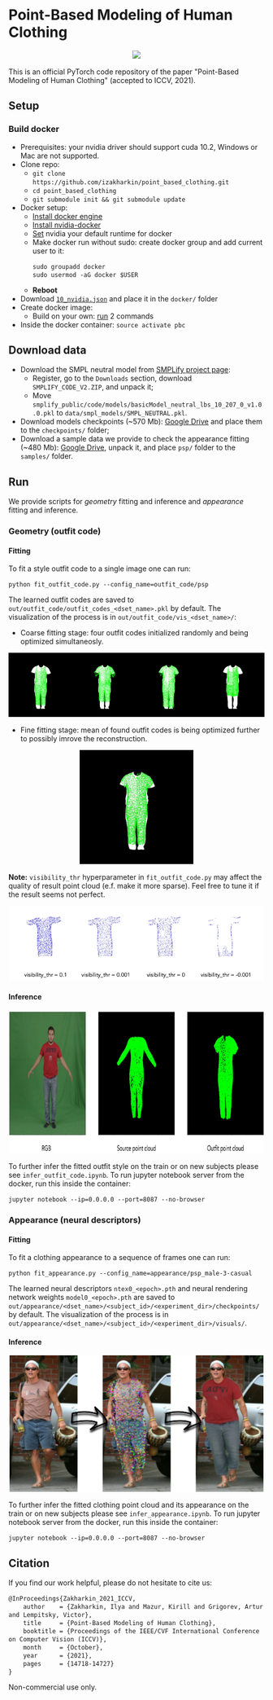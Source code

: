 # Point-Based Modeling of Human Clothing

<p align="center"><img src="static/vton_all.gif"></p>

This is an official PyTorch code repository of the paper "Point-Based Modeling of Human Clothing" (accepted to ICCV, 2021).

## Setup

### Build docker

- Prerequisites: your nvidia driver should support cuda 10.2, Windows or Mac are not supported.
- Clone repo:
  - `git clone https://github.com/izakharkin/point_based_clothing.git`
  - `cd point_based_clothing`
  - `git submodule init && git submodule update`
- Docker setup:
  - [Install docker engine](https://docs.docker.com/engine/install/ubuntu/)
  - [Install nvidia-docker](https://docs.nvidia.com/datacenter/cloud-native/container-toolkit/install-guide.html)
  - [Set](https://docs.nvidia.com/datacenter/cloud-native/container-toolkit/user-guide.html#daemon-configuration-file) nvidia your default runtime for docker
  - Make docker run without sudo: create docker group and add current user to it: 
    ```
    sudo groupadd docker
    sudo usermod -aG docker $USER
    ```
  - **Reboot**
- Download [`10_nvidia.json`](https://gitlab.com/nvidia/container-images/opengl/-/blob/2dba242a538fdaa558c5f87017a7cf63eb016582/glvnd/runtime/10_nvidia.json) and place it in the `docker/` folder
- Create docker image: 
  - Build on your own: [run](./docker) 2 commands
- Inside the docker container: `source activate pbc`

## Download data

- Download the SMPL neutral model from [SMPLify project page](https://smplify.is.tue.mpg.de/login.php): 
  - Register, go to the `Downloads` section, download `SMPLIFY_CODE_V2.ZIP`, and unpack it;
  - Move `smplify_public/code/models/basicModel_neutral_lbs_10_207_0_v1.0.0.pkl` to `data/smpl_models/SMPL_NEUTRAL.pkl`.
- Download models checkpoints (~570 Mb): [Google Drive](https://drive.google.com/file/d/16QFuHhou_C4EY6GvKCgbJvgbkIycITHw/view?usp=sharing) and place them to the `checkpoints/` folder;
- Download a sample data we provide to check the appearance fitting (~480 Mb): [Google Drive](https://drive.google.com/file/d/13ma8J0-ah4sVn0uH_hYSoJ_GLMxFpoQa/view?usp=sharing), unpack it, and place `psp/` folder to the `samples/` folder.

## Run

We provide scripts for *geometry* fitting and inference and *appearance* fitting and inference.

### Geometry (outfit code)

#### Fitting

To fit a style outfit code to a single image one can run:
```
python fit_outfit_code.py --config_name=outfit_code/psp
```

The learned outfit codes are saved to `out/outfit_code/outfit_codes_<dset_name>.pkl` by default. The visualization of the process is in `out/outfit_code/vis_<dset_name>/`:

* Coarse fitting stage: four outfit codes initialized randomly and being optimized simultaneosly.

<p align="center">
  <img src="static/outfit_code_fitting_coarse.gif" alt="outfit_code_fitting_coarse">
</p>

* Fine fitting stage: mean of found outfit codes is being optimized further to possibly imrove the reconstruction.

<p align="center">
  <img src="static/outfit_code_fitting_fine.gif" alt="outfit_code_fitting_fine" width="224px">
</p>

**Note:** `visibility_thr` hyperparameter in `fit_outfit_code.py` may affect the quality of result point cloud (e.f. make it more sparse). Feel free to tune it if the result seems not perfect.

<p align="center">
  <img src="static/vis_thr_360.gif" alt="vis_thr_360">
</p>

#### Inference

<p align="center">
  <img src="static/outfit_code_inference.png" alt="outfit_code_inference" height="280px">
</p>

To further infer the fitted outfit style on the train or on new subjects please see `infer_outfit_code.ipynb`. To run jupyter notebook server from the docker, run this inside the container:

```
jupyter notebook --ip=0.0.0.0 --port=8087 --no-browser 
```

### Appearance (neural descriptors)

#### Fitting

To fit a clothing appearance to a sequence of frames one can run:
```
python fit_appearance.py --config_name=appearance/psp_male-3-casual
```

The learned neural descriptors `ntex0_<epoch>.pth` and neural rendering network weights `model0_<epoch>.pth` are saved to `out/appearance/<dset_name>/<subject_id>/<experiment_dir>/checkpoints/` by default. The visualization of the process is in `out/appearance/<dset_name>/<subject_id>/<experiment_dir>/visuals/`.

#### Inference

<p align="center">
  <img src="static/appearance_inference.png" alt="appearance_inference" width=500px>
</p>

To further infer the fitted clothing point cloud and its appearance on the train or on new subjects please see `infer_appearance.ipynb`. To run jupyter notebook server from the docker, run this inside the container:

```
jupyter notebook --ip=0.0.0.0 --port=8087 --no-browser 
```

## Citation

If you find our work helpful, please do not hesitate to cite us:

```
@InProceedings{Zakharkin_2021_ICCV,
    author    = {Zakharkin, Ilya and Mazur, Kirill and Grigorev, Artur and Lempitsky, Victor},
    title     = {Point-Based Modeling of Human Clothing},
    booktitle = {Proceedings of the IEEE/CVF International Conference on Computer Vision (ICCV)},
    month     = {October},
    year      = {2021},
    pages     = {14718-14727}
}
```

Non-commercial use only.
